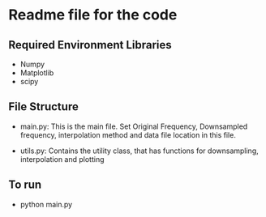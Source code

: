 # Readme file for the code

## Required Environment Libraries

- Numpy
- Matplotlib
- scipy


## File Structure

- main.py: This is the main file. Set Original Frequency, Downsampled frequency, interpolation method 
			and data file location in this file. 

- utils.py: Contains the utility class, that has functions for downsampling, interpolation and plotting


## To run
- python main.py